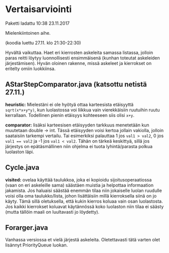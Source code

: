 # Vertaisarviointi

Paketti ladattu 10:38 23.11.2017

Mielenkiintoinen aihe.

(koodia luettu 27.11. klo 21:30-22:30)

Hyvältä vaikuttaa.
Haet eri kierrosten askeleita samassa listassa, jolloin paras reitti löytyy luonnollisesti ensimmäisenä (kunhan toteutat askeleiden järjestämisen).
Hyvän oloinen rakenne, missä askeleet ja kierrokset on eritelty omiin luokkiinsa.

## AStarStepComparator.java (katsottu netistä 27.11.)

**heuristic:** Mielestäni ei ole hyötyä ottaa karteesista etäisyyttä `sqrt(x*x+y*y)`,
kun luolastossa voi liikkua vain vierekkäisiin ruutuihin ruutu kerrallaan.
Todellinen pienin etäisyys kohteeseen siis olisi `x+y`.

**comparator:** lisäksi karteesisen etäisyyden tarkkuus menetetään kun muutetaan double -> int.
Tässä etäisyyden voisi kertoa jollain vakiolla, jolloin saataisiin tarkempi vertailu.
Tai esimerkiksi palauttaa 1 jos `val1 > val2`, 0 jos `val1 == val2` ja -1 jos `val1 < val2`.
Tähän on tärkeä keskittyä, sillä jos järjestys on epätäsmällinen niin ohjelma ei tuota lyhintä/parasta polkua luolaston läpi.

## Cycle.java

**visited:** ovelaa käyttää taulukkoa, joka ei kopioidu sijoitusoperaatiossa (vaan on eri askeleille sama)
säästäen muistia ja helpottaa informaation jakamista.
Jos haluaisi säästää enemmän tilaa niin jokaiselle luolan ruudulle voisi olla oma taulukko/lista,
johon lisättäisiin millä kierroksella siinä on jo käyty.
Tämä sillä oletuksella, että kukin kierros koluaa vain osan luolastosta.
Jos kaikki kierrokset koluavat käytännössä koko luolaston niin tilaa ei säästy (mutta tällöin maali on luultavasti jo löydetty).

## Forarger.java

Vanhassa versiossa et vielä järjestä askeleita.
Oletettavasti tätä varten olet lisännyt PriorityQueue luokan.